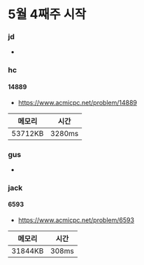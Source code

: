 # 5월 4째주 시작

### jd
-

### hc

#### 14889

- https://www.acmicpc.net/problem/14889

|메모리|시간|
|--|--|
|53712KB|3280ms|

### gus
-

### jack

#### 6593

- https://www.acmicpc.net/problem/6593
  
|메모리|시간|
|--|--|
|31844KB|308ms|
